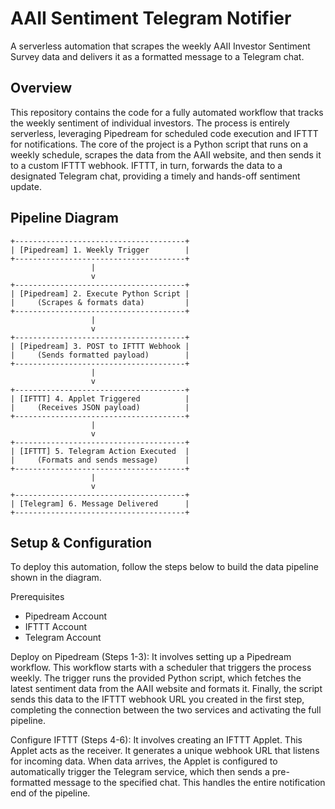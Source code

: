 # AAII Sentiment Telegram Notifier
A serverless automation that scrapes the weekly AAII Investor Sentiment Survey data and delivers it as a formatted message to a Telegram chat.

## Overview
This repository contains the code for a fully automated workflow that tracks the weekly sentiment of individual investors. The process is entirely serverless, leveraging Pipedream for scheduled code execution and IFTTT for notifications.
The core of the project is a Python script that runs on a weekly schedule, scrapes the data from the AAII website, and then sends it to a custom IFTTT webhook. IFTTT, in turn, forwards the data to a designated Telegram chat, providing a timely and hands-off sentiment update.

## Pipeline Diagram
```text
+--------------------------------------+
| [Pipedream] 1. Weekly Trigger        |
+--------------------------------------+
                  |
                  v
+--------------------------------------+
| [Pipedream] 2. Execute Python Script |
|     (Scrapes & formats data)         |
+--------------------------------------+
                  |
                  v
+--------------------------------------+
| [Pipedream] 3. POST to IFTTT Webhook |
|     (Sends formatted payload)        |
+--------------------------------------+
                  |
                  v
+--------------------------------------+
| [IFTTT] 4. Applet Triggered          |
|     (Receives JSON payload)          |
+--------------------------------------+
                  |
                  v
+--------------------------------------+
| [IFTTT] 5. Telegram Action Executed  |
|     (Formats and sends message)      |
+--------------------------------------+
                  |
                  v
+--------------------------------------+
| [Telegram] 6. Message Delivered      |
+--------------------------------------+
```

## Setup & Configuration
To deploy this automation, follow the steps below to build the data pipeline shown in the diagram.

Prerequisites
- Pipedream Account
- IFTTT Account
- Telegram Account

Deploy on Pipedream (Steps 1-3): It involves setting up a Pipedream workflow. This workflow starts with a scheduler that triggers the process weekly. The trigger runs the provided Python script, which fetches the latest sentiment data from the AAII website and formats it. Finally, the script sends this data to the IFTTT webhook URL you created in the first step, completing the connection between the two services and activating the full pipeline.

Configure IFTTT (Steps 4-6): It involves creating an IFTTT Applet. This Applet acts as the receiver. It generates a unique webhook URL that listens for incoming data. When data arrives, the Applet is configured to automatically trigger the Telegram service, which then sends a pre-formatted message to the specified chat. This handles the entire notification end of the pipeline.
